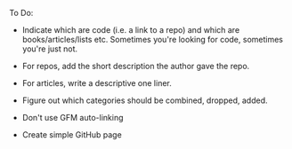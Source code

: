 To Do:

- Indicate which are code (i.e. a link to a repo) and which are books/articles/lists etc. Sometimes you're looking for code, sometimes you're just not.

- For repos, add the short description the author gave the repo.

- For articles, write a descriptive one liner.

- Figure out which categories should be combined, dropped, added.

- Don't use GFM auto-linking

- Create simple GitHub page 